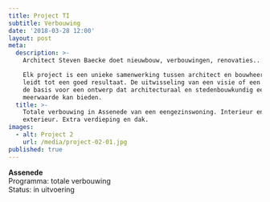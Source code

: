 ```yaml
---
title: Project TI
subtitle: Verbouwing
date: '2018-03-28 12:00'
layout: post
meta:
  description: >-
    Architect Steven Baecke doet nieuwbouw, verbouwingen, renovaties...

    Elk project is een unieke samenwerking tussen architect en bouwheer, dat
    leidt tot een goed resultaat. De uitwisseling van een visie of een idee is
    de basis voor een ontwerp dat architecturaal en stedenbouwkundig een
    meerwaarde kan bieden. 
  title: >-
    Totale verbouwing in Assenede van een eengezinswoning. Interieur en
    exterieur. Extra verdieping en dak.
images:
  - alt: Project 2
    url: /media/project-02-01.jpg
published: true
---
```

**Assenede**\
Programma: totale verbouwing\
Status: in uitvoering
